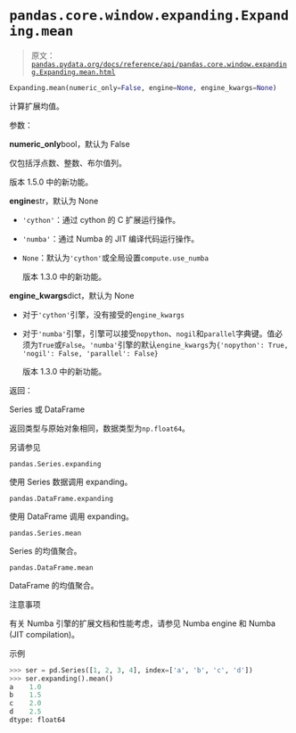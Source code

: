 # `pandas.core.window.expanding.Expanding.mean`

> 原文：[`pandas.pydata.org/docs/reference/api/pandas.core.window.expanding.Expanding.mean.html`](https://pandas.pydata.org/docs/reference/api/pandas.core.window.expanding.Expanding.mean.html)

```py
Expanding.mean(numeric_only=False, engine=None, engine_kwargs=None)
```

计算扩展均值。

参数：

**numeric_only**bool，默认为 False

仅包括浮点数、整数、布尔值列。

版本 1.5.0 中的新功能。

**engine**str，默认为 None

+   `'cython'`：通过 cython 的 C 扩展运行操作。

+   `'numba'`：通过 Numba 的 JIT 编译代码运行操作。

+   `None`：默认为`'cython'`或全局设置`compute.use_numba`

    版本 1.3.0 中的新功能。

**engine_kwargs**dict，默认为 None

+   对于`'cython'`引擎，没有接受的`engine_kwargs`

+   对于`'numba'`引擎，引擎可以接受`nopython`、`nogil`和`parallel`字典键。值必须为`True`或`False`。`'numba'`引擎的默认`engine_kwargs`为`{'nopython': True, 'nogil': False, 'parallel': False}`

    版本 1.3.0 中的新功能。

返回：

Series 或 DataFrame

返回类型与原始对象相同，数据类型为`np.float64`。

另请参见

`pandas.Series.expanding`

使用 Series 数据调用 expanding。

`pandas.DataFrame.expanding`

使用 DataFrame 调用 expanding。

`pandas.Series.mean`

Series 的均值聚合。

`pandas.DataFrame.mean`

DataFrame 的均值聚合。

注意事项

有关 Numba 引擎的扩展文档和性能考虑，请参见 Numba engine 和 Numba (JIT compilation)。

示例

```py
>>> ser = pd.Series([1, 2, 3, 4], index=['a', 'b', 'c', 'd'])
>>> ser.expanding().mean()
a    1.0
b    1.5
c    2.0
d    2.5
dtype: float64 
```
